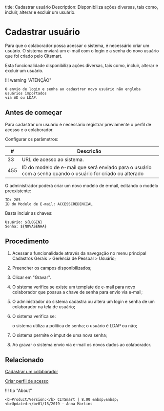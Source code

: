 title: Cadastrar usuário
Description: Disponibiliza ações diversas, tais como, incluir, alterar e excluir um usuário.
# Cadastrar usuário

Para que o colaborador possa acessar o sistema, é necessário criar um usuário.
O sistema enviará um e-mail com o login e a senha do novo usuário que foi criado 
pelo Citsmart.

Esta funcionalidade disponibiliza ações diversas, tais como, incluir, alterar e
excluir um usuário.

!!! warning "ATENÇÃO"

    O envio de login e senha ao cadastrar novo usuário não engloba usuários importados 
    via AD ou LDAP.

Antes de começar
--------------------

Para cadastrar um usuário é necessário registrar previamente o perfil de acesso
e o colaborador.

Configurar os parâmetros:

|#|Descricão|
|--------|---------|
|33|URL de acesso ao sistema.|
|455|ID do modelo de e-mail que será enviado para o usuário com a senha quando o usuário for criado ou alterado|

O administrador poderá criar um novo modelo de e-mail, editando o modelo preexistente:
    
    ID: 205
    ID do Modelo de E-mail: ACCESSCREDENCIAL

Basta incluir as chaves:
    
    Usuário: ${LOGIN}
    Senha: ${NOVASENHA}

Procedimento
----------------

1.  Acessar a funcionalidade através da navegação no menu principal Cadastros
    Gerais \> Gerência de Pessoal \> Usuário;

2.  Preencher os campos disponibilizados;

3.  Clicar em "Gravar".

4. O sistema verifica se existe um template de e-mail para novo colaborador que possua 
   a chave de senha para envio via e-mail;

5. O administrador do sistema cadastra ou altera um login e senha de um colaborador na tela de usuário;

6. O sistema verifica se:
    
    o sistema utiliza a política de senha;
    o usuário é LDAP ou não;
    
7. O sistema permite o imput de uma nova senha;

8. Ao gravar o sistema envio via e-mail os novos dados ao colaborador.







Relacionado
-----------

[Cadastrar um colaborador](/pt-br/citsmart-platform-8/initial-settings/access-settings/user/register-employee.html)

[Criar perfil de acesso](/pt-br/citsmart-platform-8/initial-settings/access-settings/profile/create-profile-access.html)

!!! tip "About"

    <b>Product/Version:</b> CITSmart | 8.00 &nbsp;&nbsp;
    <b>Updated:</b>01/18/2019 – Anna Martins

